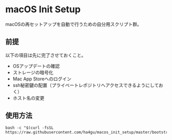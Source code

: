 # macOS Init Setup

macOSの再セットアップを自動で行うための自分用スクリプト群。

## 前提

以下の項目は先に完了させておくこと。

- OSアップデートの確認
- ストレージの暗号化
- Mac App Storeへのログイン
- ssh秘密鍵の配置（プライベートレポジトリへアクセスできるようにしておく）
- ホスト名の変更

## 使用方法

```shell
bash -c "$(curl -fsSL https://raw.githubusercontent.com/ha4gu/macos_init_setup/master/bootstrap.sh)"
```
